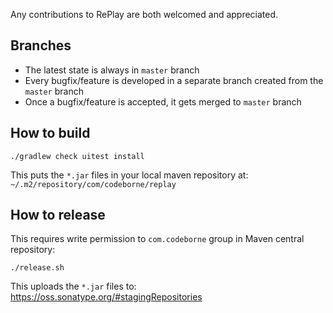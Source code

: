 Any contributions to RePlay are both welcomed and appreciated.

## Branches

- The latest state is always in `master` branch
- Every bugfix/feature is developed in a separate branch created from the `master` branch
- Once a bugfix/feature is accepted, it gets merged to `master` branch


## How to build

    ./gradlew check uitest install

This puts the `*.jar` files in your local maven repository at: `~/.m2/repository/com/codeborne/replay`


## How to release

This requires write permission to `com.codeborne` group in Maven central repository:

    ./release.sh

This uploads the `*.jar` files to: https://oss.sonatype.org/#stagingRepositories

